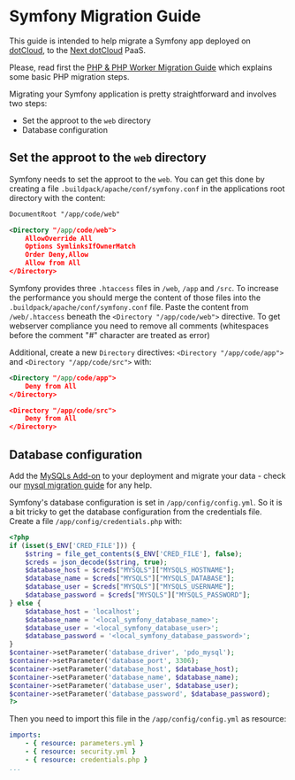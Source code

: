 # Symfony Migration Guide
This guide is intended to help migrate a Symfony app deployed on [dotCloud], to the [Next dotCloud] PaaS.

Please, read first the [PHP & PHP Worker Migration Guide] which explains some basic PHP migration steps.

Migrating your Symfony application is pretty straightforward and involves two steps:

* Set the approot to the `web` directory
* Database configuration

## Set the approot to the `web` directory
Symfony needs to set the approot to the `web`. You can get this done by creating a file `.buildpack/apache/conf/symfony.conf` in the applications root directory with the content:
~~~xml
DocumentRoot "/app/code/web"

<Directory "/app/code/web">
    AllowOverride All
    Options SymlinksIfOwnerMatch
    Order Deny,Allow
    Allow from All
</Directory>
~~~
Symfony provides three `.htaccess` files in `/web`, `/app` and `/src`. To increase the performance you should merge the content of those files into the `.buildpack/apache/conf/symfony.conf` file. Paste the content from `/web/.htaccess` beneath the `<Directory "/app/code/web">` directive. To get webserver compliance you need to remove all comments (whitespaces before the comment "#" character are treated as error)

Additional, create a new `Directory` directives: `<Directory "/app/code/app">` and `<Directory "/app/code/src">` with:
~~~xml
<Directory "/app/code/app">
    Deny from All
</Directory>

<Directory "/app/code/src">
    Deny from All
</Directory>
~~~

## Database configuration
Add the [MySQLs Add-on] to your deployment and migrate your data - check our [mysql migration guide] for any help.

Symfony's database configuration is set in `/app/config/config.yml`. So it is a bit tricky to get the database configuration from the credentials file. Create a file `/app/config/credentials.php` with:
~~~php
<?php
if (isset($_ENV['CRED_FILE'])) {
    $string = file_get_contents($_ENV['CRED_FILE'], false);
    $creds = json_decode($string, true);
    $database_host = $creds["MYSQLS"]["MYSQLS_HOSTNAME"];
    $database_name = $creds["MYSQLS"]["MYSQLS_DATABASE"];
    $database_user = $creds["MYSQLS"]["MYSQLS_USERNAME"];
    $database_password = $creds["MYSQLS"]["MYSQLS_PASSWORD"];
} else {
    $database_host = 'localhost';
    $database_name = '<local_symfony_database_name>';
    $database_user = '<local_symfony_database_user>';
    $database_password = '<local_symfony_database_password>';
}
$container->setParameter('database_driver', 'pdo_mysql');
$container->setParameter('database_port', 3306);
$container->setParameter('database_host', $database_host);
$container->setParameter('database_name', $database_name);
$container->setParameter('database_user', $database_user);
$container->setParameter('database_password', $database_password);
?>
~~~

Then you need to import this file in the `/app/config/config.yml` as resource:
~~~yaml
imports:
    - { resource: parameters.yml }
    - { resource: security.yml }
    - { resource: credentials.php }
...
~~~

[dotCloud]: https://www.dotcloud.com/
[Next dotCloud]: https://next.dotcloud.com/
[PHP & PHP Worker Migration Guide]: https://next.dotcloud.com/dev-center/guides/migration-guides/php-basic-use
[MySQLs Add-on]: https://next.dotcloud.com/add-ons/mysqls
[mysql migration guide]: https://next.dotcloud.com/dev-center/guides/migration-guides/migrating-mysql-services.md